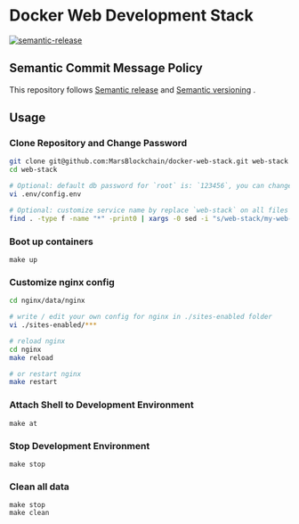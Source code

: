 # Docker Web Development Stack

[![semantic-release](https://img.shields.io/badge/%20%20%F0%9F%93%A6%F0%9F%9A%80-semantic--release-e10079.svg)](https://github.com/semantic-release/semantic-release)

## Semantic Commit Message Policy

This repository follows [Semantic release](https://github.com/semantic-release/semantic-release#how-does-it-work) and [Semantic versioning](http://semver.org) .

## Usage

### Clone Repository and Change Password

```bash
git clone git@github.com:MarsBlockchain/docker-web-stack.git web-stack
cd web-stack

# Optional: default db password for `root` is: `123456`, you can change password in file: `.env/config.env`
vi .env/config.env

# Optional: customize service name by replace `web-stack` on all files
find . -type f -name "*" -print0 | xargs -0 sed -i "s/web-stack/my-web-service/g"
```

### Boot up containers

```
make up
```

### Customize nginx config

```bash
cd nginx/data/nginx

# write / edit your own config for nginx in ./sites-enabled folder
vi ./sites-enabled/***

# reload nginx
cd nginx
make reload

# or restart nginx
make restart
```

### Attach Shell to Development Environment

```
make at
```

### Stop Development Environment

```
make stop
```

### Clean all data

```
make stop
make clean
```
